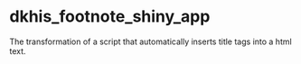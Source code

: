 # dkhis_footnote_shiny_app
The transformation of a script that automatically inserts title tags into a html text. 

